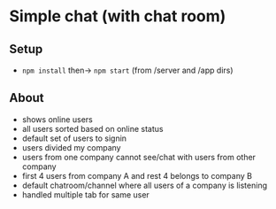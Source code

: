 # Simple chat (with chat room)


## Setup

- `npm install` then-> `npm start` (from /server and /app dirs)

## About
- shows online users
- all users sorted based on online status
- default set of users to signin
- users divided my company
- users from one company cannot see/chat with users from other company
- first 4 users from company A and rest 4 belongs to company B
- default chatroom/channel where all users of a company is listening
- handled multiple tab for same user
